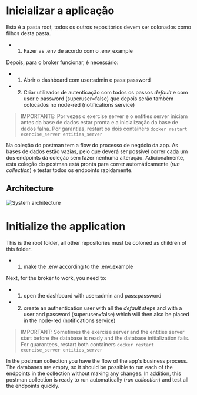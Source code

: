 # Inicializar a aplicação

Esta é a pasta root, todos os outros repositórios devem ser colonados como filhos desta pasta.

- 1. Fazer as .env de acordo com o .env_example

Depois, para o broker funcionar, é necessário:
- 1. Abrir o dashboard com user:admin e pass:password
- 2. Criar utilizador de autenticação com todos os passos _default_ e com user e password (superuser=false) que depois serão também colocados no node-red (notifications service)


>IMPORTANTE: Por vezes o exercise server e o entities server iniciam antes da base de dados estar pronta e a inicialização da base de dados falha. Por garantias, restart os dois containers
```docker restart exercise_server entities_server```

Na coleção do postman tem a flow do processo de negócio da app.
As bases de dados estão vazias, pelo que deverá ser possivel correr cada um dos endpoints da coleção sem fazer nenhuma alteração. 
Adicionalmente, esta coleção do postman está pronta para correr automáticamente (_run collection_) e testar todos os endpoints rapidamente.

## Architecture

![System architecture](assets/arqv2.png)


# Initialize the application

This is the root folder, all other repositories must be coloned as children of this folder.

- 1. make the .env according to the .env_example

Next, for the broker to work, you need to:
- 1. open the dashboard with user:admin and pass:password
- 2. create an authentication user with all the _default_ steps and with a user and password (superuser=false) which will then also be placed in the node-red (notifications service)


>IMPORTANT: Sometimes the exercise server and the entities server start before the database is ready and the database initialization fails. For guarantees, restart both containers
```docker restart exercise_server entities_server```

In the postman collection you have the flow of the app's business process.
The databases are empty, so it should be possible to run each of the endpoints in the collection without making any changes. 
In addition, this postman collection is ready to run automatically (_run collection_) and test all the endpoints quickly.
